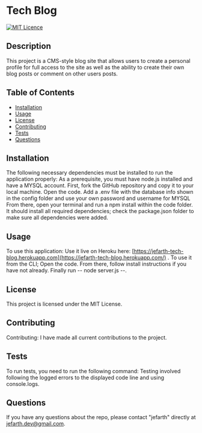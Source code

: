 # Tech Blog
  [![MIT Licence](https://badges.frapsoft.com/os/mit/mit.png?v=103)](https://opensource.org/licenses/mit-license.php)

  ## Description
This project is a CMS-style blog site that allows users to create a personal profile for full access to the site as well as the ability to create their own blog posts or comment on other users posts.

## Table of Contents 

* [Installation](#installation)
* [Usage](#usage)
* [License](#license)
* [Contributing](#contributing)
* [Tests](#tests)
* [Questions](#questions)

## Installation
The following necessary dependencies must be installed to run the application properly: As a prerequisite, you must have node.js installed and have a MYSQL account. First, fork the GitHub repository and copy it to your local machine. Open the code. Add a .env file with the database info shown in the config folder and use your own password and username for MYSQL From there, open your terminal and run a npm install within the code folder. It should install all required dependencies; check the package.json folder to make sure all dependencies were added.

## Usage
To use this application: Use it live on Heroku here: [https://jefarth-tech-blog.herokuapp.com](https://jefarth-tech-blog.herokuapp.com/) . To use it from the CLI; Open the code. From there, follow install instructions if you have not already. Finally run -- node server.js --.

## License
This project is licensed under the MIT License.

## Contributing
Contributing: I have made all current contributions to the project.

## Tests
To run tests, you need to run the following command: Testing involved following the logged errors to the displayed code line and using console.logs.

## Questions
If you have any questions about the repo, please contact "jefarth" directly at jefarth.dev@gmail.com.

